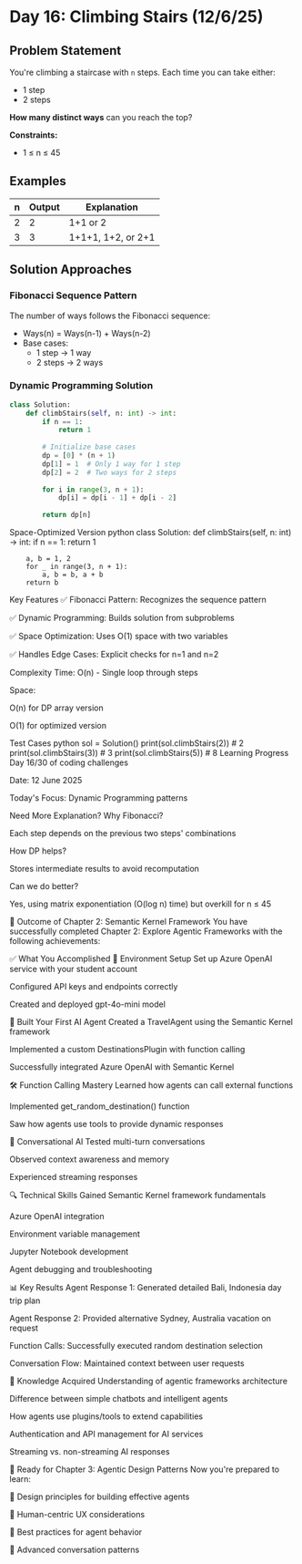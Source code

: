 # Day 16: Climbing Stairs (12/6/25)

## Problem Statement
You're climbing a staircase with `n` steps. Each time you can take either:
- 1 step
- 2 steps

**How many distinct ways** can you reach the top?

**Constraints:**
- 1 ≤ n ≤ 45

## Examples
| n | Output | Explanation |
|---|--------|-------------|
| 2 | 2      | 1+1 or 2    |
| 3 | 3      | 1+1+1, 1+2, or 2+1 |

## Solution Approaches
### Fibonacci Sequence Pattern
The number of ways follows the Fibonacci sequence:
- Ways(n) = Ways(n-1) + Ways(n-2)
- Base cases: 
  - 1 step → 1 way
  - 2 steps → 2 ways

### Dynamic Programming Solution
```python
class Solution:
    def climbStairs(self, n: int) -> int:
        if n == 1:
            return 1
        
        # Initialize base cases
        dp = [0] * (n + 1)
        dp[1] = 1  # Only 1 way for 1 step
        dp[2] = 2  # Two ways for 2 steps
        
        for i in range(3, n + 1):
            dp[i] = dp[i - 1] + dp[i - 2]
        
        return dp[n]
```
Space-Optimized Version
python
class Solution:
    def climbStairs(self, n: int) -> int:
        if n == 1:
            return 1
        
        a, b = 1, 2
        for _ in range(3, n + 1):
            a, b = b, a + b
        return b
Key Features
✅ Fibonacci Pattern: Recognizes the sequence pattern

✅ Dynamic Programming: Builds solution from subproblems

✅ Space Optimization: Uses O(1) space with two variables

✅ Handles Edge Cases: Explicit checks for n=1 and n=2

Complexity
Time: O(n) - Single loop through steps

Space:

O(n) for DP array version

O(1) for optimized version

Test Cases
python
sol = Solution()
print(sol.climbStairs(2))  # 2
print(sol.climbStairs(3))  # 3
print(sol.climbStairs(5))  # 8
Learning Progress
Day 16/30 of coding challenges

Date: 12 June 2025

Today's Focus: Dynamic Programming patterns

Need More Explanation?
Why Fibonacci?

Each step depends on the previous two steps' combinations

How DP helps?

Stores intermediate results to avoid recomputation

Can we do better?

Yes, using matrix exponentiation (O(log n) time) but overkill for n ≤ 45



🎯 Outcome of Chapter 2: Semantic Kernel Framework
You have successfully completed Chapter 2: Explore Agentic Frameworks with the following achievements:

✅ What You Accomplished
🔧 Environment Setup
Set up Azure OpenAI service with your student account

Configured API keys and endpoints correctly

Created and deployed gpt-4o-mini model

🤖 Built Your First AI Agent
Created a TravelAgent using the Semantic Kernel framework

Implemented a custom DestinationsPlugin with function calling

Successfully integrated Azure OpenAI with Semantic Kernel

🛠️ Function Calling Mastery
Learned how agents can call external functions

Implemented get_random_destination() function

Saw how agents use tools to provide dynamic responses

💬 Conversational AI
Tested multi-turn conversations

Observed context awareness and memory

Experienced streaming responses

🔍 Technical Skills Gained
Semantic Kernel framework fundamentals

Azure OpenAI integration

Environment variable management

Jupyter Notebook development

Agent debugging and troubleshooting

📊 Key Results
Agent Response 1: Generated detailed Bali, Indonesia day trip plan

Agent Response 2: Provided alternative Sydney, Australia vacation on request

Function Calls: Successfully executed random destination selection

Conversation Flow: Maintained context between user requests

🧠 Knowledge Acquired
Understanding of agentic frameworks architecture

Difference between simple chatbots and intelligent agents

How agents use plugins/tools to extend capabilities

Authentication and API management for AI services

Streaming vs. non-streaming AI responses

🚀 Ready for Chapter 3: Agentic Design Patterns
Now you're prepared to learn:

🎨 Design principles for building effective agents

👥 Human-centric UX considerations

🧭 Best practices for agent behavior

🧵 Advanced conversation patterns

